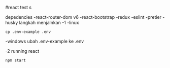 #react test s

depedencies
-react-router-dom v6
-react-bootstrap
-redux
-eslint
-pretier
-husky
langkah menjalnkan
-1
-linux

```
cp .env-example .env
```

-windows
ubah .env-example ke .env

-2 running react

```
npm start
```
